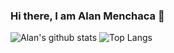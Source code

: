 ### Hi there, I am Alan Menchaca 👋

![Alan's github stats](https://github-readme-stats.vercel.app/api?username=alanmenchaca&show_icons=true&hide=issues&include_all_commits=true&theme=prussian)
![Top Langs](https://github-readme-stats.vercel.app/api/top-langs/?username=alanmenchaca&theme=prussian)

<!--
**alanmenchaca/alanmenchaca** is a ✨ _special_ ✨ repository because its `README.md` (this file) appears on your GitHub profile.

Here are some ideas to get you started:

- 🔭 I’m currently working on ...
- 🌱 I’m currently learning ...
- 👯 I’m looking to collaborate on ...
- 🤔 I’m looking for help with ...
- 💬 Ask me about ...
- 📫 How to reach me: ...
- 😄 Pronouns: ...
- ⚡ Fun fact: ...
-->
